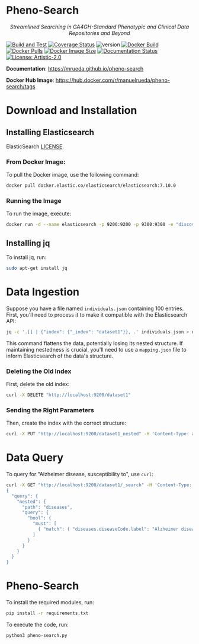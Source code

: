 # Pheno-Search
<p align="center">
    <em>Streamlined Searching in GA4GH-Standard Phenotypic and Clinical Data Repositories and Beyond</em>
</p>

[![Build and Test](https://github.com/mrueda/pheno-search/actions/workflows/build-and-test.yml/badge.svg)](https://github.com/mrueda/pheno-search/actions/workflows/build-and-test.yml)
[![Coverage Status](https://coveralls.io/repos/github/CNAG-Biomedical-Informatics/pheno-search/badge.svg?branch=main)](https://coveralls.io/github/CNAG-Biomedical-Informatics/pheno-search?branch=main)
![version](https://img.shields.io/badge/version-0.04_beta-orange)
[![Docker Build](https://github.com/mrueda/pheno-search/actions/workflows/docker-build.yml/badge.svg)](https://github.com/mrueda/pheno-search/actions/workflows/docker-build.yml)
[![Docker Pulls](https://badgen.net/docker/pulls/manuelrueda/pheno-search?icon=docker&label=pulls)](https://hub.docker.com/r/manuelrueda/pheno-search/)
[![Docker Image Size](https://badgen.net/docker/size/manuelrueda/pheno-search?icon=docker&label=image%20size)](https://hub.docker.com/r/manuelrueda/pheno-search/)
[![Documentation Status](https://github.com/mrueda/pheno-search/actions/workflows/documentation.yml/badge.svg)](https://github.com/mrueda/pheno-search/actions/workflows/documentation.yml)
[![License: Artistic-2.0](https://img.shields.io/badge/License-Artistic%202.0-0298c3.svg)](https://opensource.org/licenses/Artistic-2.0)

**Documentation**: <a href="https://mrueda.github.io/pheno-search" target="_blank">https://mrueda.github.io/pheno-search</a>

**Docker Hub Image**: <a href="https://hub.docker.com/r/manuelrueda/pheno-search/tags" target="_blank">https://hub.docker.com/r/manuelrueda/pheno-search/tags</a>


# Download and Installation

## Installing Elasticsearch

ElasticSearch [LICENSE](https://www.elastic.co/pricing/faq/licensing). 

### From Docker Image:

To pull the Docker image, use the following command:

```bash
docker pull docker.elastic.co/elasticsearch/elasticsearch:7.10.0
```

### Running the Image

To run the image, execute:

```bash 
docker run -d --name elasticsearch -p 9200:9200 -p 9300:9300 -e "discovery.type=single-node" docker.elastic.co/elasticsearch/elasticsearch:7.10.0
```

## Installing jq

To install jq, run:

```bash
sudo apt-get install jq
```

# Data Ingestion

Suppose you have a file named `individuals.json` containing 100 entries. First, you'll need to process it to make it compatible with the Elasticsearch API:

```bash
jq -c '.[] | {"index": {"_index": "dataset1"}}, .' individuals.json > dataset1.json
```

This command flattens the data, potentially losing its nested structure. If maintaining nestedness is crucial, you'll need to use a `mapping.json` file to inform Elasticsearch of the data's structure.

### Deleting the Old Index

First, delete the old index:

```bash
curl -X DELETE "http://localhost:9200/dataset1"
```

### Sending the Right Parameters

Then, create the index with the correct structure:

```bash
curl -X PUT "http://localhost:9200/dataset1_nested" -H 'Content-Type: application/json' -d'@mapping.json'
```

# Data Query

To query for "Alzheimer disease, susceptibility to", use `curl`:

```bash
curl -X GET "http://localhost:9200/dataset1/_search" -H 'Content-Type: application/json' -d'
{
  "query": {
    "nested": {
      "path": "diseases",
      "query": {
        "bool": {
          "must": [
            { "match": { "diseases.diseaseCode.label": "Alzheimer disease, susceptibility to" }}
          ]
        }
      }
    }
  }
}
```

# Pheno-Search

To install the required modules, run:

```bash
pip install -r requirements.txt
```

To execute the code, run:

```bash
python3 pheno-search.py
```

